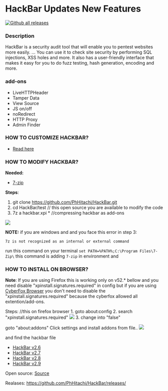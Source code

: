 # HackBar Updates New Features
[![Github all releases](https://img.shields.io/github/downloads/Naereen/StrapDown.js/total.svg)](https://github.com/PhHitachi/HackBar/releases/)
### Description

HackBar is a security audit tool that will enable you to pentest websites more easily. ... You can use it to check site security by performing SQL injections, XSS holes and more. It also has a user-friendly interface that makes it easy for you to do fuzz testing, hash generation, encoding and more.

### add-ons
 - LiveHTTPHeader 
 - Tamper Data
 - View Source
 - JS on/off
 - noRedirect
 - HTTP Proxy 
 - Admin Finder

### HOW TO CUSTOMIZE HACKBAR?

- [Read here](https://github.com/PhHitachi/Hackbar/blob/master/customized.md)

### HOW TO MODIFY HACKBAR?

<b>Needed:</b>
- [7-zip](https://www.7-zip.org/)

<b>Steps</b>:

 1. git clone https://github.com/PhHitachi/HackBar.git
 2. cd HackBar/test // this open source you are available to modify the code
 3. 7z a hackbar.xpi * //compressing hackbar as add-ons

![](https://github.com/PhHitachi/Hackbar/blob/master/img/compress.png)

 <b>NOTE:</b> if you are windows and and you face this error in step 3:

 `7z is not recognized as an internal or external command`

run this command on your terminal `set PATH=%PATH%;C:\Program Files\7-Zip\`
this command is adding `7-zip` in environment and 

### HOW TO INSTALL ON BROWSER?

<b>Note</b>: If you are using Firefox this is working only on v52.* bellow and you need disable "xpinstall.signatures.required" in config but if you are using [CyberFox Browser](https://sourceforge.net/projects/cyberfox/) you don't need to disable the "xpinstall.signatures.required" because the cyberfox allowed all extention/add-ons.
 
Steps: //this on firefox browser
	1. goto about:config
	2. search "xpinstall.signatures.required"
	![](https://github.com/PhHitachi/Hackbar/blob/master/img/xpiinstall.png)
	3. change into "false"

goto "about:addons" 
Click settings and install addons from file..
![](https://github.com/PhHitachi/Hackbar/blob/master/img/install-from-files.png)

and find the hackbar file

- [HackBar v2.6](https://github.com/PhHitachi/Hackbar/blob/master/HackBar%20v2.6.md)
- [HackBar v2.7](https://github.com/PhHitachi/Hackbar/blob/master/HackBar%20v2.7.md)
- [HackBar v2.8](https://github.com/PhHitachi/Hackbar/blob/master/HackBar%20v2.8.md)
- [HackBar v2.9](https://github.com/PhHitachi/Hackbar/blob/master/HackBar%20v2.9.md)

Open source:
[Source](https://github.com/PhHitachi/HackBar/tree/master/src)

Realases:
https://github.com/PhHitachi/HackBar/releases/


